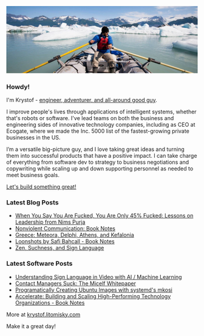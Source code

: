 ![Krystof on an Adventure!](https://raw.githubusercontent.com/krystofl/krystofl/master/banner.jpg)

### Howdy!

I'm Krystof -
[engineer, adventurer, and all-around good guy](https://krystof.litomisky.com/about/?utm_source=krystofl_github).

I improve people's lives through applications of intelligent systems, whether that's robots or software. I've lead teams on both the business and engineering sides of innovative technology companies, including as CEO at Ecogate, where we made the Inc. 5000 list of the fastest-growing private businesses in the US.

I’m a versatile big-picture guy, and I love taking great ideas and turning them into successful products that have a positive impact. I can take charge of everything from software dev to strategy to business negotiations and copywriting while scaling up and down supporting personnel as needed to meet business goals.

[Let's build something great!](https://krystof.litomisky.com/contact/?utm_source=krystofl_github)


### Latest Blog Posts
- [When You Say You Are Fucked, You Are Only 45% Fucked: Lessons on Leadership from Nims Purja](https://krystof.litomisky.com/2023/01/01/leadership-nims-purja/?utm_source=krystofl_github)
- [Nonviolent Communication: Book Notes](https://krystof.litomisky.com/2022/10/31/nonviolent-communication/?utm_source=krystofl_github)
- [Greece: Meteora, Delphi, Athens, and Kefalonia](https://krystof.litomisky.com/2022/08/28/greece/?utm_source=krystofl_github)
- [Loonshots by Safi Bahcall - Book Notes](https://krystof.litomisky.com/2022/07/30/loonshots-book-notes/?utm_source=krystofl_github)
- [Zen, Suchness, and Sign Language](https://krystof.litomisky.com/2022/06/20/zen-suchness-sign-language/?utm_source=krystofl_github)


### Latest Software Posts
- [Understanding Sign Language in Video with AI / Machine Learning](https://krystof.litomisky.com/2021/02/21/ASL-understanding-in-video/?utm_source=krystofl_github)
- [Contact Managers Suck: The Micelf Whitepaper](https://krystof.litomisky.com/2020/10/05/contact-managers-suck-micelf-whitepaper/?utm_source=krystofl_github)
- [Programatically Creating Ubuntu Images with systemd\'s mkosi](https://krystof.litomisky.com/2020/09/08/mkosi-for-ubuntu/?utm_source=krystofl_github)
- [Accelerate: Building and Scaling High-Performing Technology Organizations - Book Notes](https://krystof.litomisky.com/2020/04/06/accelerate-book-notes/?utm_source=krystofl_github)


More at [krystof.litomisky.com](https://krystof.litomisky.com/?utm_source=krystofl_github)

Make it a great day!
